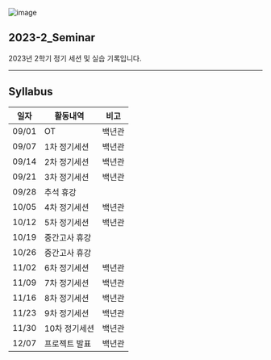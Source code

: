 ![image](https://github.com/HUFS-DAT-2023/2023-2_Seminar/assets/132198955/67423779-7101-4e17-875f-de50458c3e53)


## 2023-2_Seminar
2023년 2학기 정기 세션 및 실습 기록입니다.

***
## Syllabus

|**일자**|**활동내역**|**비고**|
|---|---|---|
|09/01|OT|백년관|
|09/07|1차 정기세션|백년관|
|09/14|2차 정기세션|백년관|
|09/21|3차 정기세션|백년관|
|09/28|추석 휴강||
|10/05|4차 정기세션|백년관|
|10/12|5차 정기세션|백년관|
|10/19|중간고사 휴강||
|10/26|중간고사 휴강||
|11/02|6차 정기세션|백년관|
|11/09|7차 정기세션|백년관|
|11/16|8차 정기세션|백년관|
|11/23|9차 정기세션|백년관|
|11/30|10차 정기세션|백년관|
|12/07|프로젝트 발표|백년관|
